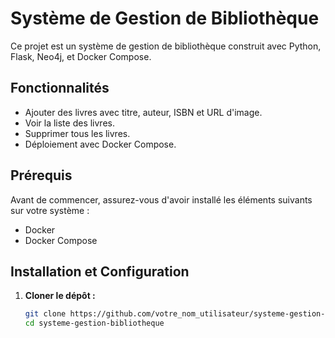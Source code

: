 # Système de Gestion de Bibliothèque

Ce projet est un système de gestion de bibliothèque construit avec Python, Flask, Neo4j, et Docker Compose.

## Fonctionnalités

- Ajouter des livres avec titre, auteur, ISBN et URL d'image.
- Voir la liste des livres.
- Supprimer tous les livres.
- Déploiement avec Docker Compose.

## Prérequis

Avant de commencer, assurez-vous d'avoir installé les éléments suivants sur votre système :
- Docker
- Docker Compose

## Installation et Configuration

1. **Cloner le dépôt :**

   ```bash
   git clone https://github.com/votre_nom_utilisateur/systeme-gestion-bibliotheque.git
   cd systeme-gestion-bibliotheque
